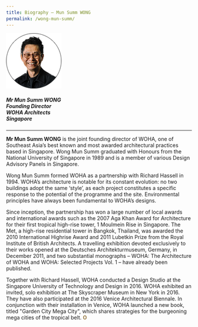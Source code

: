 ```yaml
---
title: Biography — Mun Summ WONG
permalink: /wong-mun-summ/
---
```


<div style="width:150px"><img src="/images/jury/wong-mun-summ.png" alt="Wong Mun Summ" /></div>

##### **Mr Mun Summ WONG** <br> Founding Director <br> WOHA Architects <br> Singapore

---

**Mr Mun Summ WONG** is the joint founding director of WOHA, one of Southeast Asia’s best known and most awarded architectural practices based in Singapore. Wong Mun Summ graduated with Honours from the National University of Singapore in 1989 and is a member of various Design Advisory Panels in Singapore. 

Wong Mun Summ formed WOHA as a partnership with Richard Hassell in 1994. WOHA’s architecture is notable for its constant evolution: no two buildings adopt the same ‘style’, as each project constitutes a specific response to the potential of the programme and the site. Environmental principles have always been fundamental to WOHA’s designs. 

Since inception, the partnership has won a large number of local awards and international awards such as the 2007 Aga Khan Award for Architecture for their first tropical high-rise tower, 1 Moulmein Rise in Singapore. The Met, a high-rise residential tower in Bangkok, Thailand, was awarded the 2010 International Highrise Award and 2011 Lubetkin Prize from the Royal Institute of British Architects. A travelling exhibition devoted exclusively to their works opened at the Deutsches Architekturmuseum, Germany, in December 2011, and two substantial monographs – WOHA: The Architecture of WOHA and WOHA: Selected Projects Vol. 1 – have already been published. 

Together with Richard Hassell, WOHA conducted a Design Studio at the Singapore University of Technology and Design in 2016. WOHA exhibited an invited, solo exhibition at The Skyscraper Museum in New York in 2016. They have also participated at the 2016 Venice Architectural Biennale. In conjunction with their installation in Venice, WOHA launched a new book, titled "Garden City Mega City", which shares strategies for the burgeoning mega cities of the tropical belt. **<font color="#967942">O</font>**

